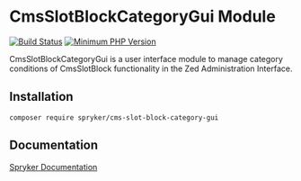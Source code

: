 # CmsSlotBlockCategoryGui Module
[![Build Status](https://travis-ci.org/spryker/cms-slot-block-category-gui.svg)](https://travis-ci.org/spryker/cms-slot-block-category-gui)
[![Minimum PHP Version](https://img.shields.io/badge/php-%3E%3D%207.2-8892BF.svg)](https://php.net/)

CmsSlotBlockCategoryGui is a user interface module to manage category conditions of CmsSlotBlock functionality in the Zed Administration Interface.

## Installation

```
composer require spryker/cms-slot-block-category-gui
```

## Documentation

[Spryker Documentation](https://academy.spryker.com/developing_with_spryker/module_guide/modules.html)
